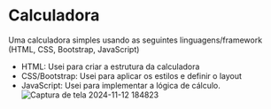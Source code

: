 # Calculadora
Uma calculadora simples usando as seguintes linguagens/framework (HTML, CSS, Bootstrap, JavaScript)
* HTML: Usei para criar a estrutura da calculadora
* CSS/Bootstrap: Usei para aplicar os estilos e definir o layout
* JavaScript: Usei para implementar a lógica de cálculo.
![Captura de tela 2024-11-12 184823](https://github.com/user-attachments/assets/d29fe2a3-d107-4c4b-b5c6-26b760fef64b)
